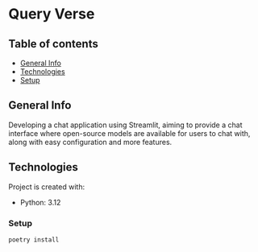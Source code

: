 # Query Verse

## Table of contents

* [General Info](#general-info)
* [Technologies](#technologies)
* [Setup](#setup)

## General Info

Developing a chat application using Streamlit, aiming to provide a chat interface where open-source models are available
for users to chat with, along with easy configuration and more features.

## Technologies

Project is created with:

* Python: 3.12

### Setup

```bash
poetry install
```